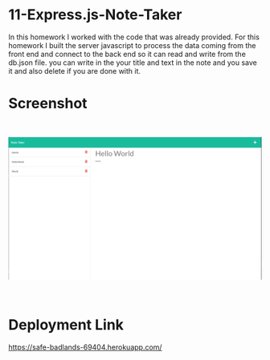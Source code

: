 # 11-Express.js-Note-Taker

In this homework I worked with the code that was already provided. For this homework I built the server javascript to process the data coming from the front end and connect to the back end so it can read and write from the db.json file. you can write in the your title and text in the note and you save it and also delete if you are done with it. 


# Screenshot
<br>

![Express.js-Note-Taker](./public/assets/screenshot/note-take.PNG)

<br>

# Deployment Link

https://safe-badlands-69404.herokuapp.com/
